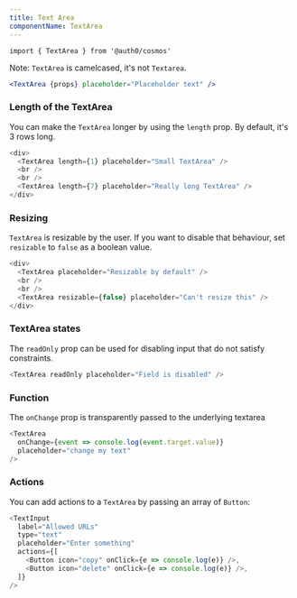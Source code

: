 ```yaml
---
title: Text Area
componentName: TextArea
---
```


`import { TextArea } from '@auth0/cosmos'`

Note: `TextArea` is camelcased, it's not `Textarea`.

```jsx
<TextArea {props} placeholder="Placeholder text" />
```

### Length of the TextArea

You can make the `TextArea` longer by using the `length` prop. By default, it's 3 rows long.

```js
<div>
  <TextArea length={1} placeholder="Small TextArea" />
  <br />
  <br />
  <TextArea length={7} placeholder="Really long TextArea" />
</div>
```

### Resizing

`TextArea` is resizable by the user. If you want to disable that behaviour, set `resizable` to `false` as a boolean value.

```js
<div>
  <TextArea placeholder="Resizable by default" />
  <br />
  <br />
  <TextArea resizable={false} placeholder="Can't resize this" />
</div>
```

### TextArea states

The `readOnly` prop can be used for disabling input that do not satisfy constraints.

```js
<TextArea readOnly placeholder="Field is disabled" />
```

### Function

The `onChange` prop is transparently passed to the underlying textarea

```js
<TextArea
  onChange={event => console.log(event.target.value)}
  placeholder="change my text"
/>
```

### Actions

You can add actions to a `TextArea` by passing an array of `Button`:

```js
<TextInput
  label="Allowed URLs"
  type="text"
  placeholder="Enter something"
  actions={[
    <Button icon="copy" onClick={e => console.log(e)} />,
    <Button icon="delete" onClick={e => console.log(e)} />,
  ]}
/>
```
